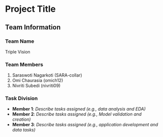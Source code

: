 # Project Title

## Team Information

### Team Name
Triple Vision

### Team Members
1. Saraswoti Nagarkoti (SARA-collar)
2. Omi Chaurasia (omich12)
3. Nivriti Subedi (nivriti09)

### Task Division
- **Member 1**: *Describe tasks assigned (e.g., data analysis and EDA)*
- **Member 2**: *Describe tasks assigned (e.g., Model validation and creation)*
- **Member 3**: *Describe tasks assigned (e.g., application development and data tasks)*
